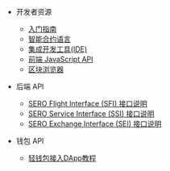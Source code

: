 <!-- docs/_sidebar.md -->

* 开发者资源

    * [入门指南](zh-cn/?id=%e5%85%a5%e9%97%a8%e6%8c%87%e5%8d%97)
    * [智能合约语言](zh-cn/?id=%e6%99%ba%e8%83%bd%e5%90%88%e7%ba%a6%e8%af%ad%e8%a8%80)
    * [集成开发工具(IDE)](zh-cn/?id=%e9%9b%86%e6%88%90%e5%bc%80%e5%8f%91%e5%b7%a5%e5%85%b7ide)
    * [前端 JavaScript API](zh-cn/?id=%e5%89%8d%e7%ab%af-javascript-api)
    * [区块浏览器](zh-cn/?id=%e5%8c%ba%e5%9d%97%e6%b5%8f%e8%a7%88%e5%99%a8)

* 后端 API

    * [SERO Flight Interface (SFI) 接口说明](zh-cn/sero-flight-interface.md)
    * [SERO Service Interface (SSI) 接口说明](zh-cn/sero-service-interface.md)
    * [SERO Exchange Interface (SEI) 接口说明](zh-cn/sero-exchange-interface.md)
    
* 钱包 API

    * [轻钱包接入DApp教程](zh-cn/popup-dapp-access.md)
